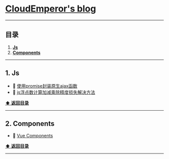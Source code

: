 # [CloudEmperor's blog](https://CloudEmperor.github.io/blog) 


---
## 目录

1. **[Js](#1-Js)**
2. **[Components](#2-Components)**

---

## 1. Js

* :book: [使用promise封装原生ajax函数](https://github.com/CloudEmperor/blog/blob/master/markdown/js/使用promise封装原生ajax函数.md) 
* :book: [js浮点数计算加减乘除精度损失解决方法](https://github.com/CloudEmperor/blog/blob/master/markdown/js/js浮点数计算加减乘除精度损失解决方法.md) 

**[:arrow_up: 返回目录](#目录)**

---

## 2. Components

* :book: [Vue Components](https://github.com/CloudEmperor/blog/blob/master/components/vue/components.md)


**[:arrow_up: 返回目录](#目录)**

---